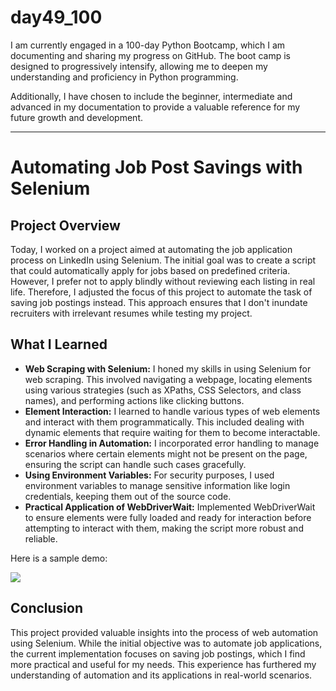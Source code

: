 # day49_100
I am currently engaged in a 100-day Python Bootcamp, which I am documenting and sharing my progress on GitHub. The boot camp is designed to progressively intensify, allowing me to deepen my understanding and proficiency in Python programming.

Additionally, I have chosen to include the beginner, intermediate and advanced in my documentation to provide a valuable reference for my future growth and development.

-------
# Automating Job Post Savings with Selenium

## Project Overview
Today, I worked on a project aimed at automating the job application process on LinkedIn using Selenium. The initial goal was to create a script that could automatically apply for jobs based on predefined criteria. However, I prefer not to apply blindly without reviewing each listing in real life. Therefore, I adjusted the focus of this project to automate the task of saving job postings instead. This approach ensures that I don't inundate recruiters with irrelevant resumes while testing my project.

## What I Learned
- __Web Scraping with Selenium:__ I honed my skills in using Selenium for web scraping. This involved navigating a webpage, locating elements using various strategies (such as XPaths, CSS Selectors, and class names), and performing actions like clicking buttons.
- __Element Interaction:__ I learned to handle various types of web elements and interact with them programmatically. This included dealing with dynamic elements that require waiting for them to become interactable.
- __Error Handling in Automation:__ I incorporated error handling to manage scenarios where certain elements might not be present on the page, ensuring the script can handle such cases gracefully.
- __Using Environment Variables:__ For security purposes, I used environment variables to manage sensitive information like login credentials, keeping them out of the source code.
- __Practical Application of WebDriverWait:__ Implemented WebDriverWait to ensure elements were fully loaded and ready for interaction before attempting to interact with them, making the script more robust and reliable.

Here is a sample demo:

![](https://github.com/AlvinChin1608/day49_100/blob/main/gif_demo/ScreenRecording2024-07-06at17.59.45-ezgif.com-censor.gif)

## Conclusion
This project provided valuable insights into the process of web automation using Selenium. While the initial objective was to automate job applications, the current implementation focuses on saving job postings, which I find more practical and useful for my needs. This experience has furthered my understanding of automation and its applications in real-world scenarios.
